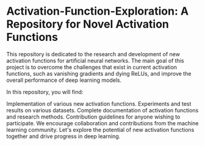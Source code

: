 # Activation-Function-Exploration: A Repository for Novel Activation Functions

This repository is dedicated to the research and development of new activation functions for artificial neural networks. The main goal of this project is to overcome the challenges that exist in current activation functions, such as vanishing gradients and dying ReLUs, and improve the overall performance of deep learning models.

In this repository, you will find:

Implementation of various new activation functions.
Experiments and test results on various datasets.
Complete documentation of activation functions and research methods.
Contribution guidelines for anyone wishing to participate.
We encourage collaboration and contributions from the machine learning community. Let's explore the potential of new activation functions together and drive progress in deep learning.
